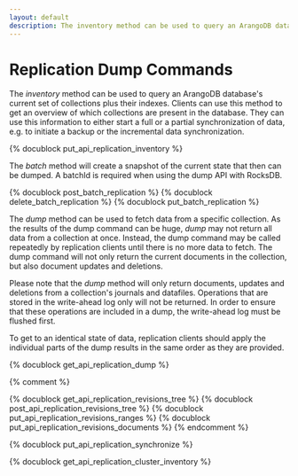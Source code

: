 ```yaml
---
layout: default
description: The inventory method can be used to query an ArangoDB database's current set of collections plus their indexes
---
```

Replication Dump Commands
=========================

The *inventory* method can be used to query an ArangoDB database's current
set of collections plus their indexes. Clients can use this method to get an 
overview of which collections are present in the database. They can use this information
to either start a full or a partial synchronization of data, e.g. to initiate a backup
or the incremental data synchronization.

<!-- arangod/RestHandler/RestReplicationHandler.cpp -->
{% docublock put_api_replication_inventory %}

The *batch* method will create a snapshot of the current state that then can be
dumped. A batchId is required when using the dump API with RocksDB.

{% docublock post_batch_replication %}
{% docublock delete_batch_replication %}
{% docublock put_batch_replication %}

The *dump* method can be used to fetch data from a specific collection. As the
results of the dump command can be huge, *dump* may not return all data from a collection
at once. Instead, the dump command may be called repeatedly by replication clients
until there is no more data to fetch. The dump command will not only return the
current documents in the collection, but also document updates and deletions.

Please note that the *dump* method will only return documents, updates and deletions
from a collection's journals and datafiles. Operations that are stored in the write-ahead
log only will not be returned. In order to ensure that these operations are included
in a dump, the write-ahead log must be flushed first. 

To get to an identical state of data, replication clients should apply the individual
parts of the dump results in the same order as they are provided.

<!-- arangod/RestHandler/RestReplicationHandler.cpp -->
{% docublock get_api_replication_dump %}

{% comment %}
<!-- arangod/RestHandler/RestReplicationHandler.cpp -->
{% docublock get_api_replication_revisions_tree %}
{% docublock post_api_replication_revisions_tree %}
{% docublock put_api_replication_revisions_ranges %}
{% docublock put_api_replication_revisions_documents %}
{% endcomment %}

<!-- arangod/RestHandler/RestReplicationHandler.cpp -->
{% docublock put_api_replication_synchronize %}

<!-- arangod/RestHandler/RestReplicationHandler.cpp -->
{% docublock get_api_replication_cluster_inventory %}
